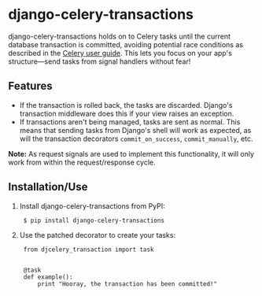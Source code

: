 # django-celery-transactions

django-celery-transactions holds on to Celery tasks until the current database
transaction is committed, avoiding potential race conditions as described in
the [Celery user guide][1]. This lets you focus on your app's structure—send
tasks from signal handlers without fear!

## Features

* If the transaction is rolled back, the tasks are discarded. Django's
  transaction middleware does this if your view raises an exception.
* If transactions aren't being managed, tasks are sent as normal. This means
  that sending tasks from Django's shell will work as expected, as will the
  transaction decorators `commit_on_success`, `commit_manually`, etc.

**Note:** As request signals are used to implement this functionality, it will
only work from within the request/response cycle.

## Installation/Use

1. Install django-celery-transactions from PyPI:

        $ pip install django-celery-transactions

2. Use the patched decorator to create your tasks:

        from djcelery_transaction import task


        @task
        def example():
            print "Hooray, the transaction has been committed!"

[1]: http://celery.readthedocs.org/en/latest/userguide/tasks.html#database-transactions
